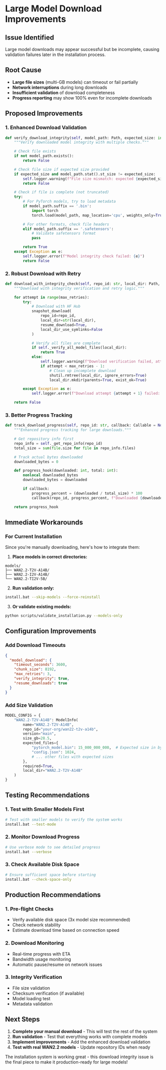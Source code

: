 # Large Model Download Improvements

## Issue Identified

Large model downloads may appear successful but be incomplete, causing validation failures later in the installation process.

## Root Cause

- **Large file sizes** (multi-GB models) can timeout or fail partially
- **Network interruptions** during long downloads
- **Insufficient validation** of download completeness
- **Progress reporting** may show 100% even for incomplete downloads

## Proposed Improvements

### 1. Enhanced Download Validation

```python
def verify_download_integrity(self, model_path: Path, expected_size: int = None) -> bool:
    """Verify downloaded model integrity with multiple checks."""

    # Check file exists
    if not model_path.exists():
        return False

    # Check file size if expected size provided
    if expected_size and model_path.stat().st_size != expected_size:
        self.logger.warning(f"File size mismatch: expected {expected_size}, got {model_path.stat().st_size}")
        return False

    # Check if file is complete (not truncated)
    try:
        # For PyTorch models, try to load metadata
        if model_path.suffix == '.bin':
            import torch
            torch.load(model_path, map_location='cpu', weights_only=True)

        # For other formats, check file headers
        elif model_path.suffix == '.safetensors':
            # Validate safetensors format
            pass

        return True
    except Exception as e:
        self.logger.error(f"Model integrity check failed: {e}")
        return False
```

### 2. Robust Download with Retry

```python
def download_with_integrity_check(self, repo_id: str, local_dir: Path, max_retries: int = 3) -> bool:
    """Download with integrity verification and retry logic."""

    for attempt in range(max_retries):
        try:
            # Download with HF Hub
            snapshot_download(
                repo_id=repo_id,
                local_dir=str(local_dir),
                resume_download=True,
                local_dir_use_symlinks=False
            )

            # Verify all files are complete
            if self._verify_all_model_files(local_dir):
                return True
            else:
                self.logger.warning(f"Download verification failed, attempt {attempt + 1}/{max_retries}")
                if attempt < max_retries - 1:
                    # Clean up incomplete download
                    shutil.rmtree(local_dir, ignore_errors=True)
                    local_dir.mkdir(parents=True, exist_ok=True)

        except Exception as e:
            self.logger.error(f"Download attempt {attempt + 1} failed: {e}")

    return False
```

### 3. Better Progress Tracking

```python
def track_download_progress(self, repo_id: str, callback: Callable = None):
    """Enhanced progress tracking for large downloads."""

    # Get repository info first
    repo_info = self._get_repo_info(repo_id)
    total_size = sum(file.size for file in repo_info.files)

    # Track actual bytes downloaded
    downloaded_bytes = 0

    def progress_hook(downloaded: int, total: int):
        nonlocal downloaded_bytes
        downloaded_bytes = downloaded

        if callback:
            progress_percent = (downloaded / total_size) * 100
            callback(repo_id, progress_percent, f"Downloaded {downloaded_bytes / 1024**3:.1f}GB / {total_size / 1024**3:.1f}GB")

    return progress_hook
```

## Immediate Workarounds

### For Current Installation

Since you're manually downloading, here's how to integrate them:

1. **Place models in correct directories:**

```
models/
├── WAN2.2-T2V-A14B/
├── WAN2.2-I2V-A14B/
└── WAN2.2-TI2V-5B/
```

2. **Run validation only:**

```bash
install.bat --skip-models --force-reinstall
```

3. **Or validate existing models:**

```bash
python scripts/validate_installation.py --models-only
```

## Configuration Improvements

### Add Download Timeouts

```json
{
  "model_download": {
    "timeout_seconds": 3600,
    "chunk_size": 8192,
    "max_retries": 3,
    "verify_integrity": true,
    "resume_downloads": true
  }
}
```

### Add Size Validation

```python
MODEL_CONFIG = {
    "WAN2.2-T2V-A14B": ModelInfo(
        name="WAN2.2-T2V-A14B",
        repo_id="your-org/wan22-t2v-a14b",
        version="main",
        size_gb=28.5,
        expected_files={
            "pytorch_model.bin": 15_000_000_000,  # Expected size in bytes
            "config.json": 1024,
            # ... other files with expected sizes
        },
        required=True,
        local_dir="WAN2.2-T2V-A14B"
    )
}
```

## Testing Recommendations

### 1. Test with Smaller Models First

```bash
# Test with smaller models to verify the system works
install.bat --test-mode
```

### 2. Monitor Download Progress

```bash
# Use verbose mode to see detailed progress
install.bat --verbose
```

### 3. Check Available Disk Space

```bash
# Ensure sufficient space before starting
install.bat --check-space-only
```

## Production Recommendations

### 1. Pre-flight Checks

- Verify available disk space (3x model size recommended)
- Check network stability
- Estimate download time based on connection speed

### 2. Download Monitoring

- Real-time progress with ETA
- Bandwidth usage monitoring
- Automatic pause/resume on network issues

### 3. Integrity Verification

- File size validation
- Checksum verification (if available)
- Model loading test
- Metadata validation

## Next Steps

1. **Complete your manual download** - This will test the rest of the system
2. **Run validation** - Test that everything works with complete models
3. **Implement improvements** - Add the enhanced download validation
4. **Test with real WAN2.2 models** - Update repository IDs when ready

The installation system is working great - this download integrity issue is the final piece to make it production-ready for large models!
